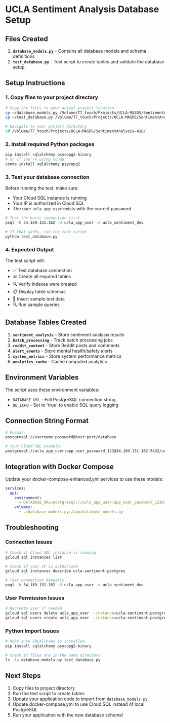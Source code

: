# UCLA Sentiment Analysis Database Setup

## Files Created

1. **`database_models.py`** - Contains all database models and schema definitions
2. **`test_database.py`** - Test script to create tables and validate the database setup

## Setup Instructions

### 1. Copy files to your project directory
```bash
# Copy the files to your actual project location
cp ~/database_models.py /Volume/T7_touch/Projects/UCLA-MASDS/SentimentAnalysis-418/
cp ~/test_database.py /Volume/T7_touch/Projects/UCLA-MASDS/SentimentAnalysis-418/

# Navigate to your project directory
cd /Volume/T7_touch/Projects/UCLA-MASDS/SentimentAnalysis-418/
```

### 2. Install required Python packages
```bash
pip install sqlalchemy psycopg2-binary
# or if you're using conda:
conda install sqlalchemy psycopg2
```

### 3. Test your database connection
Before running the test, make sure:
- Your Cloud SQL instance is running
- Your IP is authorized in Cloud SQL
- The user `ucla_app_user` exists with the correct password

```bash
# Test the basic connection first
psql -h 34.169.131.162 -U ucla_app_user -d ucla_sentiment_dev

# If that works, run the test script
python test_database.py
```

### 4. Expected Output
The test script will:
- ✅ Test database connection
- 📊 Create all required tables
- 🔍 Verify indexes were created
- 📋 Display table schemas
- 💾 Insert sample test data
- 🔍 Run sample queries

## Database Tables Created

1. **`sentiment_analysis`** - Store sentiment analysis results
2. **`batch_processing`** - Track batch processing jobs
3. **`reddit_content`** - Store Reddit posts and comments
4. **`alert_events`** - Store mental health/safety alerts
5. **`system_metrics`** - Store system performance metrics
6. **`analytics_cache`** - Cache computed analytics

## Environment Variables

The script uses these environment variables:
- `DATABASE_URL` - Full PostgreSQL connection string
- `DB_ECHO` - Set to 'true' to enable SQL query logging

## Connection String Format

```bash
# Format:
postgresql://username:password@host:port/database

# Your Cloud SQL example:
postgresql://ucla_app_user:app_user_password_123@34.169.131.162:5432/ucla_sentiment_dev
```

## Integration with Docker Compose

Update your docker-compose-enhanced.yml services to use these models:

```yaml
services:
  api:
    environment:
      - DATABASE_URL=postgresql://ucla_app_user:app_user_password_123@34.169.131.162:5432/ucla_sentiment_dev
    volumes:
      - ./database_models.py:/app/database_models.py
```

## Troubleshooting

### Connection Issues
```bash
# Check if Cloud SQL instance is running
gcloud sql instances list

# Check if your IP is authorized
gcloud sql instances describe ucla-sentiment-postgres

# Test connection manually
psql -h 34.169.131.162 -U ucla_app_user -d ucla_sentiment_dev
```

### User Permission Issues
```bash
# Recreate user if needed
gcloud sql users delete ucla_app_user --instance=ucla-sentiment-postgres --quiet
gcloud sql users create ucla_app_user --instance=ucla-sentiment-postgres --password=app_user_password_123
```

### Python Import Issues
```bash
# Make sure SQLAlchemy is installed
pip install sqlalchemy psycopg2-binary

# Check if files are in the same directory
ls -la database_models.py test_database.py
```

## Next Steps

1. Copy files to project directory
2. Run the test script to create tables
3. Update your application code to import from `database_models.py`
4. Update docker-compose.yml to use Cloud SQL instead of local PostgreSQL
5. Run your application with the new database schema!
